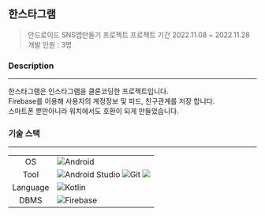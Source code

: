 ## 한스타그램
> 안드로이드 SNS앱만들기 프로젝트
> 프로젝트 기간 2022.11.08 ~ 2022.11.28
> 개발 인원 : 3명

### Description
---
한스타그램은 인스타그램을 클론코딩한 프로젝트입니다.  
Firebase를 이용해 사용자의 계정정보 및 피드, 친구관계를 저장 합니다.  
스마트폰 뿐만아니라 워치에서도 호환이 되게 만들었습니다.  

### 기술 스택
---
<table>
    <tr>
        <td style="text-align: center"> OS </td>
        <td>   
            <img src="https://img.shields.io/badge/Android-FCC624?style=for-the-badge&logo=Android&logoColor=black" alt = "Android"> 
        </td>
    </tr>
    <tr>
         <td style="text-align: center"> Tool </td> 
         <td>  
             <img src="https://img.shields.io/badge/androidstudio-339AF0?style=for-the-badge&logo=androidstudio&logoColor=white" alt = "Android Studio">
            <img src="https://img.shields.io/badge/git-F05032?style=for-the-badge&logo=git&logoColor=white" alt = "Git">
            <img src="https://img.shields.io/badge/github-181717?style=for-the-badge&logo=github&logoColor=white alt ="Github">
         </td>
    </tr>
    <tr>
        <td style="text-align: center"> Language </td>
        <td>   
            <img src="https://img.shields.io/badge/kotlin-E34F26?style=for-the-badge&logo=kotlin&logoColor=white"alt = "Kotlin"> 
        </td>
    </tr>
    <tr>
         <td style="text-align: center"> DBMS </td> 
         <td> 
             <img src="https://img.shields.io/badge/firebase-000000?style=for-the-badge&logo=firebase&logoColor=white" alt = "Firebase"> 
         </td>
    </tr>
</table>
